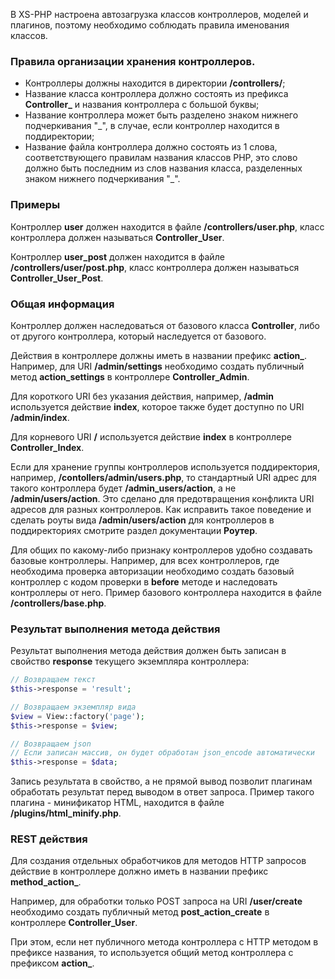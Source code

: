 В XS-PHP настроена автозагрузка классов контроллеров, моделей и плагинов, поэтому необходимо соблюдать правила именования классов.

### Правила организации хранения контроллеров.
* Контроллеры должны находится в директории **/controllers/**;
* Название класса контроллера должно состоять из префикса **Controller_** и названия контроллера с большой буквы;
* Название контроллера может быть разделено знаком нижнего подчеркивания "_", в случае, если контроллер находится в поддиректории;
* Название файла контроллера должно состоять из 1 слова, соответствующего правилам названия классов PHP, это слово должно быть последним из слов названия класса, разделенных знаком нижнего подчеркивания "_".

### Примеры
Контроллер **user** должен находится в файле **/controllers/user.php**, класс контроллера должен называться **Controller_User**.

Контроллер **user_post** должен находится в файле **/controllers/user/post.php**, класс контроллера должен называться **Controller_User_Post**.

### Общая информация

Контроллер должен наследоваться от базового класса **Controller**, либо от другого контроллера, который наследуется от базового.

Действия в контроллере должны иметь в названии префикс **action_**.
Например, для URI **/admin/settings** необходимо создать публичный метод **action_settings** в контроллере **Controller_Admin**.

Для короткого URI без указания действия, например, **/admin** используется действие **index**, которое также будет доступно по URI **/admin/index**.

Для корневого URI **/** используется действие **index** в контроллере **Controller_Index**.

Если для хранение группы контроллеров используется поддиректория, например, **/contollers/admin/users.php**, то стандартный URI адрес для такого контроллера будет **/admin_users/action**, а не **/admin/users/action**. Это сделано для предотвращения конфликта URI адресов для разных контроллеров. Как исправить такое поведение и сделать роуты вида **/admin/users/action** для контроллеров в поддиректориях смотрите раздел документации **Роутер**.

Для общих по какому-либо признаку контроллеров удобно создавать базовые контроллеры. Например, для всех контроллеров, где необходима проверка авторизации необходимо создать базовый контроллер с кодом проверки в **before** методе и наследовать контроллеры от него.
Пример базового контроллера находится в файле **/controllers/base.php**.

### Результат выполнения метода действия

Результат выполнения метода действия должен быть записан в свойство **response** текущего экземпляра контроллера:
```php
// Возвращаем текст
$this->response = 'result';

// Возвращаем экземпляр вида
$view = View::factory('page');
$this->response = $view;

// Возвращаем json
// Если записан массив, он будет обработан json_encode автоматически
$this->response = $data;
```

Запись результата в свойство, а не прямой вывод позволит плагинам обработать результат перед выводом в ответ запроса. Пример такого плагина - минификатор HTML, находится в файле **/plugins/html_minify.php**.

### REST действия

Для создания отдельных обработчиков для методов HTTP запросов действие в контроллере должно иметь в названии префикс **method\_action\_**.

Например, для обработки только POST запроса на URI **/user/create** необходимо создать публичный метод **post_action_create** в контроллере **Controller_User**.

При этом, если нет публичного метода контроллера с HTTP методом в префиксе названия, то используется общий метод контроллера с префиксом **action_**.
